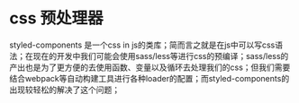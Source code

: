 # css 预处理器
styled-components 是一个css in js的类库；简而言之就是在js中可以写css语法；在现在的开发中我们可能会使用sass/less等进行css的预编译；sass/less的产出也是为了更方便的去使用函数、变量以及循环去处理我们的css；但我们需要结合webpack等自动构建工具进行各种loader的配置；而styled-components的出现较轻松的解决了这个问题；